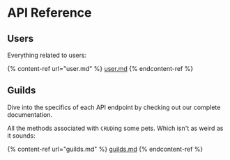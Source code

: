 # API Reference

## Users

Everything related to users:

{% content-ref url="user.md" %}
[user.md](user.md)
{% endcontent-ref %}

## Guilds

Dive into the specifics of each API endpoint by checking out our complete documentation.

All the methods associated with `CRUD`ing some pets. Which isn't as weird as it sounds:

{% content-ref url="guilds.md" %}
[guilds.md](guilds.md)
{% endcontent-ref %}
